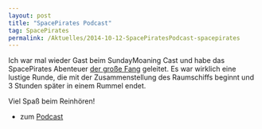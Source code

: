 ```yaml
---
layout: post
title: "SpacePirates Podcast"
tag: SpacePirates
permalink: /Aktuelles/2014-10-12-SpacePiratesPodcast-spacepirates
---
```


Ich war mal wieder Gast beim SundayMoaning Cast und habe das SpacePirates Abenteuer [der große Fang](https://spacepirates.jcgames.de/Abenteuer/Der_große_Fang/) geleitet. Es war wirklich eine lustige Runde, die mit der Zusammenstellung des Raumschiffs beginnt und 3 Stunden später in einem Rummel endet.

Viel Spaß beim Reinhören!

- zum [Podcast](http:/sundaymoaning.fracker.de/smc100-spacepirates-der-grose-fang/)


